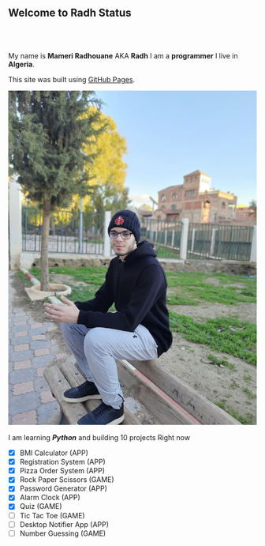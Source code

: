 ## Welcome to Radh Status
<br>
<br>

My name is **Mameri Radhouane** AKA **Radh** I am a **programmer** I live in **Algeria**.


This site was built using [GitHub Pages](https://pages.github.com/).

![This is an image](https://github.com/someone20dz/someone20dz.github.io/blob/main/images/142944015_227461592060211_6975038166082422900_n.jpg?raw=true)


I am learning _**Python**_ and building 10 projects Right now
- [x] BMI Calculator (APP)
- [x] Registration System (APP)
- [x] Pizza Order System (APP)
- [x] Rock Paper Scissors (GAME)
- [x] Password Generator (APP)
- [x] Alarm Clock (APP)
- [x] Quiz (GAME)
- [ ] Tic Tac Toe (GAME)
- [ ] Desktop Notifier App (APP)
- [ ] Number Guessing (GAME)
